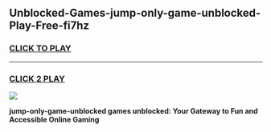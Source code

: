 
## Unblocked-Games-jump-only-game-unblocked-Play-Free-fi7hz
<h3>
<a href="https://premium76.site?title=jump-only-game-unblocked&ref=10A">CLICK TO PLAY</a></h3>
<hr>

<h3>
<a href="https://premium76.site?title=jump-only-game-unblocked&ref=10A">CLICK 2 PLAY</a>
  
</h3>

<a href="https://premium76.site?title=jump-only-game-unblocked&ref=10A"><img src="https://clearcache.store/games.png"></a>


**jump-only-game-unblocked games unblocked: Your Gateway to Fun and Accessible Online Gaming**
